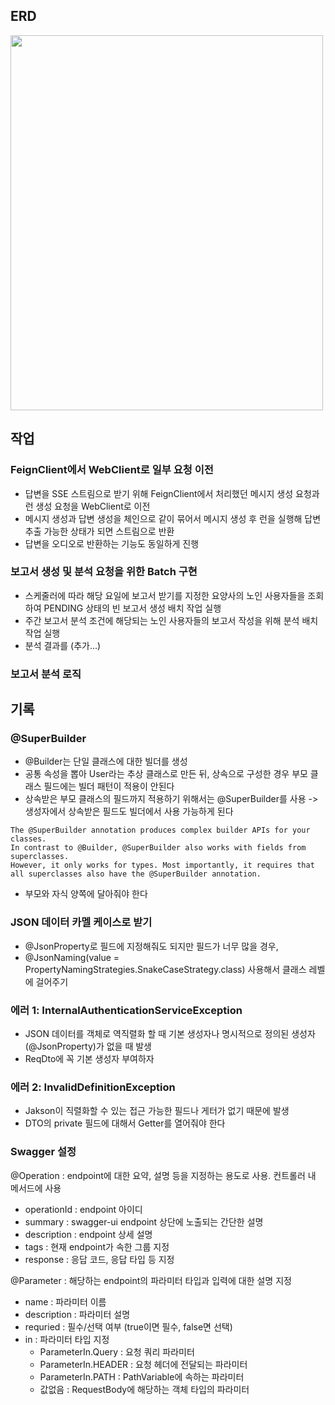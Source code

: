## ERD


<img src="erd.png" width="500" height = "600"/>




## 작업
### FeignClient에서 WebClient로 일부 요청 이전
- 답변을 SSE 스트림으로 받기 위해 FeignClient에서 처리했던 메시지 생성 요청과 런 생성 요청을 WebClient로 이전
- 메시지 생성과 답변 생성을 체인으로 같이 묶어서 메시지 생성 후 런을 실행해 답변 추출 가능한 상태가 되면 스트림으로 반환
- 답변을 오디오로 반환하는 기능도 동일하게 진행
### 보고서 생성 및 분석 요청을 위한 Batch 구현
- 스케줄러에 따라 해당 요일에 보고서 받기를 지정한 요양사의 노인 사용자들을 조회하여 PENDING 상태의 빈 보고서 생성 배치 작업 실행
- 주간 보고서 분석 조건에 해당되는 노인 사용자들의 보고서 작성을 위해 분석 배치 작업 실행
- 분석 결과를 (추가...)
### 보고서 분석 로직



## 기록
### @SuperBuilder
- @Builder는 단일 클래스에 대한 빌더를 생성
- 공통 속성을 뽑아 User라는 추상 클래스로 만든 뒤, 상속으로 구성한 경우 부모 클래스 필드에는 빌더 패턴이 적용이 안된다
- 상속받은 부모 클래스의 필드까지 적용하기 위해서는 @SuperBuilder를 사용 -> 생성자에서 상속받은 필드도 빌더에서 사용 가능하게 된다
```text
The @SuperBuilder annotation produces complex builder APIs for your classes. 
In contrast to @Builder, @SuperBuilder also works with fields from superclasses. 
However, it only works for types. Most importantly, it requires that all superclasses also have the @SuperBuilder annotation.
```
- 부모와 자식 양쪽에 달아줘야 한다

### JSON 데이터 카멜 케이스로 받기
- @JsonProperty로 필드에 지정해줘도 되지만 필드가 너무 많을 경우,
- @JsonNaming(value = PropertyNamingStrategies.SnakeCaseStrategy.class) 사용해서 클래스 레벨에 걸어주기

### 에러 1: InternalAuthenticationServiceException
- JSON 데이터를 객체로 역직렬화 할 때 기본 생성자나 명시적으로 정의된 생성자(@JsonProperty)가 없을 때 발생
- ReqDto에 꼭 기본 생성자 부여하자

### 에러 2: InvalidDefinitionException
- Jakson이 직렬화할 수 있는 접근 가능한 필드나 게터가 없기 때문에 발생
- DTO의 private 필드에 대해서 Getter를 열어줘야 한다

### Swagger 설정
@Operation : endpoint에 대한 요약, 설명 등을 지정하는 용도로 사용. 컨트롤러 내 메서드에 사용
- operationId : endpoint 아이디
- summary : swagger-ui endpoint 상단에 노출되는 간단한 설명
- description : endpoint 상세 설명
- tags : 현재 endpoint가 속한 그룹 지정
- response : 응답 코드, 응답 타입 등 지정

@Parameter : 해당하는 endpoint의 파라미터 타입과 입력에 대한 설명 지정
- name : 파라미터 이름
- description : 파라미터 설명
- requried : 필수/선택 여부 (true이면 필수, false면 선택)
- in : 파라미터 타입 지정
  - ParameterIn.Query : 요청 쿼리 파라미터
  - ParameterIn.HEADER : 요청 헤더에 전달되는 파라미터
  - ParameterIn.PATH : PathVariable에 속하는 파라미터
  - 값없음 : RequestBody에 해당하는 객체 타입의 파라미터
